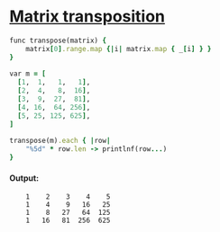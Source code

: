 [1]: https://rosettacode.org/wiki/Matrix_transposition

# [Matrix transposition][1]

```ruby
func transpose(matrix) {
    matrix[0].range.map {|i| matrix.map { _[i] } }
}
 
var m = [
  [1,  1,   1,   1],
  [2,  4,   8,  16],
  [3,  9,  27,  81],
  [4, 16,  64, 256],
  [5, 25, 125, 625],
]
 
transpose(m).each { |row|
    "%5d" * row.len -> printlnf(row...)
}
```

#### Output:
```
    1    2    3    4    5
    1    4    9   16   25
    1    8   27   64  125
    1   16   81  256  625
```
